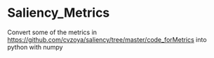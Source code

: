# Saliency_Metrics
Convert some of the metrics in https://github.com/cvzoya/saliency/tree/master/code_forMetrics into python with numpy
